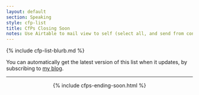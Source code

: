 ```yaml
---
layout: default
section: Speaking
style: cfp-list
title: CfPs Closing Soon
notes: Use Airtable to mail view to self (select all, and send from context menu), copy table from email, remove styling, and update date.
---
```


{% include cfp-list-blurb.md %}

You can automatically get
the latest version of this list
when it updates,
by subscribing to
[my blog](/blog).

<hr>

<center>{% include cfps-ending-soon.html %}</center>
